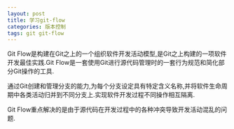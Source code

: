 ```yaml
---
layout: post
title: 学习git-flow
categories: 版本控制
tags: git git-flow
---
```


Git Flow是构建在Git之上的一个组织软件开发活动模型,是Git之上构建的一项软件开发最佳实践.Git Flow是一套使用Git进行源代码管理时的一套行为规范和简化部分Git操作的工具.

通过Git创建和管理分支的能力,为每个分支设定具有特定含义名称,并将软件生命周期中各类活动归并到不同分支上.实现软件开发过程不同操作相互隔离.

Git Flow重点解决的是由于源代码在开发过程中的各种冲突导致开发活动混乱的问题.
